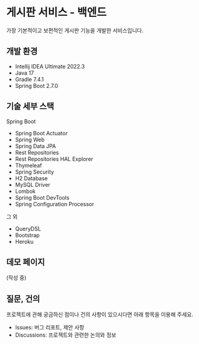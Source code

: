 # 게시판 서비스 - 백엔드

가장 기본적이고 보편적인 게시판 기능을 개발한 서비스입니다.

## 개발 환경

- Intellij IDEA Ultimate 2022.3
- Java 17
- Gradle 7.4.1
- Spring Boot 2.7.0

## 기술 세부 스택

Spring Boot

- Spring Boot Actuator
- Spring Web
- Spring Data JPA
- Rest Repositories
- Rest Repositories HAL Explorer
- Thymeleaf
- Spring Security
- H2 Database
- MySQL Driver
- Lombok
- Spring Boot DevTools
- Spring Configuration Processor

그 외

- QueryDSL
- Bootstrap
- Heroku

## 데모 페이지

(작성 중)

## 질문, 건의

프로젝트에 관해 궁금하신 점이나 건의 사항이 있으시다면 아래 항목을 이용해 주세요.

- Issues: 버그 리포트, 제안 사항
- Discussions: 프로젝트와 관련한 논의와 정보
